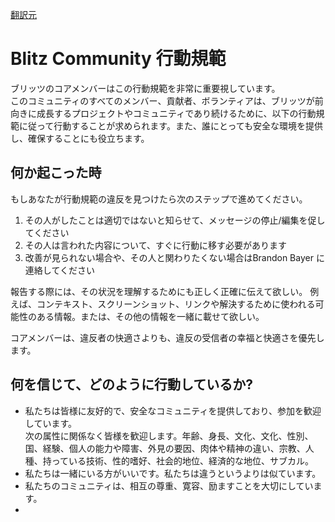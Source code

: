 [翻訳元](https://blitzjs.com/docs/code-of-conduct)

# Blitz Community 行動規範

ブリッツのコアメンバーはこの行動規範を非常に重要視しています。  
このコミュニティのすべてのメンバー、貢献者、ボランティアは、ブリッツが前向きに成長するプロジェクトやコミュニティであり続けるために、以下の行動規範に従って行動することが求められます。また、誰にとっても安全な環境を提供し、確保することにも役立ちます。

## 何か起こった時

もしあなたが行動規範の違反を見つけたら次のステップで進めてください。

1. その人がしたことは適切ではないと知らせて、メッセージの停止/編集を促してください
2. その人は言われた内容について、すぐに行動に移す必要があります
3. 改善が見られない場合や、その人と関わりたくない場合はBrandon Bayer に連絡してください

報告する際には、その状況を理解するためにも正しく正確に伝えて欲しい。
例えば、コンテキスト、スクリーンショット、リンクや解決するために使われる可能性のある情報。または、その他の情報を一緒に載せて欲しい。

コアメンバーは、違反者の快適さよりも、違反の受信者の幸福と快適さを優先します。

## 何を信じて、どのように行動しているか?

- 私たちは皆様に友好的で、安全なコミュニティを提供しており、参加を歓迎しています。  
次の属性に関係なく皆様を歓迎します。年齢、身長、文化、文化、性別、国、経験、個人の能力や障害、外見の要因、肉体や精神の違い、宗教、人種、持っている技術、性的嗜好、社会的地位、経済的な地位、サブカル。
- 私たちは一緒にいる方がいいです。私たちは違うというよりは似ています。
- 私たちのコミュニティは、相互の尊重、寛容、励ますことを大切にしています。
- 